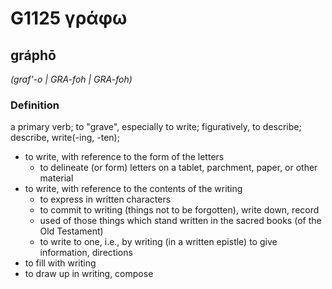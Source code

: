 # G1125 γράφω

## gráphō

_(graf'-o | GRA-foh | GRA-foh)_

### Definition

a primary verb; to "grave", especially to write; figuratively, to describe; describe, write(-ing, -ten); 

- to write, with reference to the form of the letters
  - to delineate (or form) letters on a tablet, parchment, paper, or other material
- to write, with reference to the contents of the writing
  - to express in written characters
  - to commit to writing (things not to be forgotten), write down, record
  - used of those things which stand written in the sacred books (of the Old Testament)
  - to write to one, i.e., by writing (in a written epistle) to give information, directions
- to fill with writing
- to draw up in writing, compose
